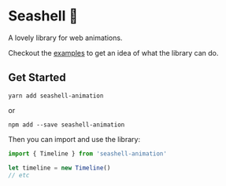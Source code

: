 # Seashell 🐚

A lovely library for web animations.

Checkout the [examples](../) to get an idea of what the library can do.

## Get Started

```
yarn add seashell-animation
```

or

```
npm add --save seashell-animation
```

Then you can import and use the library:

```js
import { Timeline } from 'seashell-animation'

let timeline = new Timeline()
// etc
```
